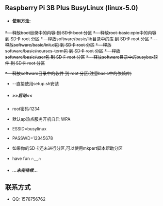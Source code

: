 ## Raspberry Pi 3B Plus BusyLinux (linux-5.0)

* #### 使用方法:
~~* --释放boot目录中的内容 到 SD卡 boot 分区~~
~~* --释放root-basic.cpio中的内容 到 SD卡 root 分区~~
~~* --释放software/basic/lib目录中的库 到 SD卡 root 分区~~
~~* --释放software/basic/init.d包 到 SD卡 root 分区~~
~~* --释放software/basic/ncurses-term包 到 SD卡 root 分区~~
~~* --释放software/basic/user包 到 SD卡 root 分区~~
~~* --释放software目录中的busybox软件 到 SD卡 root 分区~~

~~* --释放software目录中的软件 到 root 分区(注意basic中的依赖库)~~

* --直接使用setup.sh安装

* ##### >>启动<<

* root密码:1234
* 默认ap热点服务开机自启 WPA
* ESSID=busylinux
* PASSWD=12345678 

* 如果你的SD卡还未进行分区,可以使用mkpart脚本帮助分区
* have fun    ∩﹏∩

* ##### ...未完待续...

## 联系方式

* QQ: 1578756762
